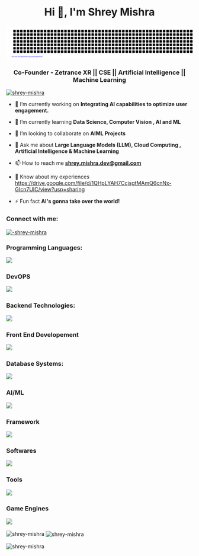 <h1 align="center">Hi 👋, I'm Shrey Mishra</h1>

![gitartwork](gitartwork.svg)

<h3 align="center">Co-Founder - Zetrance XR || CSE || Artificial Intelligence || Machine Learning</h3>

<p align="left"> 
  <a href="https://github.com/ryo-ma/github-profile-trophy">
    <img src="https://github-profile-trophy.vercel.app/?username=shrey-mishra"   
 alt="shrey-mishra" />
  </a> 
</p>

- 🔭 I’m currently working on **Integrating AI capabilities to optimize user engagement.**

- 🌱 I’m currently learning **Data Science, Computer Vision , AI and ML**

- 👯 I’m looking to collaborate on **AIML Projects**

- 💬 Ask me about **Large Language Models (LLM), Cloud Computing , Artificial Intelligence & Machine Learning**

- 📫 How to reach me **shrey.mishra.dev@gmail.com**

- 📄 Know about my experiences https://drive.google.com/file/d/1QHpLYAH7CcjsgtMAmQ6cnNx-GIcn7UIC/view?usp=sharing

- ⚡ Fun fact **AI's gonna take over the world!**

<h3 align="left">Connect with me:</h3>
<p align="left">
<a href="https://linkedin.com/in/-shrey-mishra" target="blank"><img align="center" src="https://raw.githubusercontent.com/rahuldkjain/github-profile-readme-generator/master/src/images/icons/Social/linked-in-alt.svg" alt="-shrey-mishra" height="30" width="40" /></a>
</p>



<h3>Programming Languages:</h3>
<img src="https://skillicons.dev/icons?i=python,java,javascript,c,cpp"/>

<h3>DevOPS</h3>
<img src="https://skillicons.dev/icons?i=aws,azure,gcp,bash,docker"/>

<h3>Backend Technologies:</h3>
 <img src="https://skillicons.dev/icons?i=nodejs,nginx,flask,firebase"/>

<h3>Front End Developement</h3>
  <img src="https://skillicons.dev/icons?i=html,css,bootstrap,react"/>


<h3>Database Systems:</h3>
 <img src="https://skillicons.dev/icons?i=mongodb,mysql"/>


<h3>AI/ML</h3>
  <img src="https://skillicons.dev/icons?i=tensorflow,pytorch,opencv,sckitlearn"/>

<h3>Framework</h3>
  <img src="https://skillicons.dev/icons?i=django"/>

<h3>Softwares</h3>
  <img src="https://skillicons.dev/icons?i=illustrator,photoshop,postman"/>
   
  
<h3>Tools</h3>
  <img src="https://skillicons.dev/icons?i=fastapi,git,github,pycharm,eclipse,vscode,ubuntu"/>
 
<h3>Game Engines</h3>
  <img src="https://skillicons.dev/icons?i=unreal"/>

<p><img align="left" src="https://github-readme-stats.vercel.app/api/top-langs?username=shrey-mishra&show_icons=true&locale=en&layout=compact" alt="shrey-mishra" /></p>

<p>&nbsp;<img align="center" src="https://github-readme-stats.vercel.app/api?username=shrey-mishra&show_icons=true&locale=en" alt="shrey-mishra" /></p>

<p><img align="center" src="https://github-readme-streak-stats.herokuapp.com/?user=shrey-mishra&" alt="shrey-mishra" /></p>
